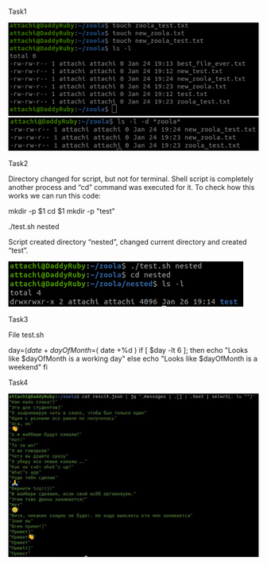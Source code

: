 Task1

![Task1_1](task1_1.png)
![Task1_2](task1_2.png)

Task2

Directory changed for script, but not for terminal. Shell script is completely another
process and “cd” command was executed for it. To check how this works we can run
this code:

mkdir -p $1
cd $1
mkdir -p "test"

./test.sh nested

Script created directory “nested”, changed current directory and created “test”.

![Task2](task2.png)

Task3

File test.sh

day=$(date +%u)
dayOfMonth=$( date +%d )
if [ $day -lt 6 ];
then
echo "Looks like $dayOfMonth is a working day"
else
echo "Looks like $dayOfMonth is a weekend"
fi

Task4

![Task4](task4.jpg)
